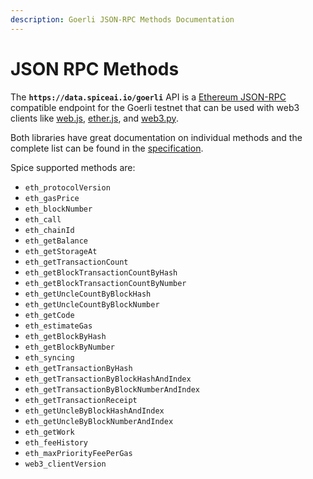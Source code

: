 ```yaml
---
description: Goerli JSON-RPC Methods Documentation
---
```


# JSON RPC Methods

The **`https://data.spiceai.io/goerli`** API is a [Ethereum JSON-RPC](https://eth.wiki/json-rpc/api) compatible endpoint for the Goerli testnet that can be used with web3 clients like [web.js](https://web3js.readthedocs.io), [ether.js](https://docs.ethers.io), and [web3.py](https://web3py.readthedocs.io).

Both libraries have great documentation on individual methods and the complete list can be found in the [specification](https://playground.open-rpc.org/?schemaUrl=https://raw.githubusercontent.com/ethereum/eth1.0-apis/assembled-spec/openrpc.json\&uiSchema%5BappBar%5D%5Bui:splitView%5D=false\&uiSchema%5BappBar%5D%5Bui:input%5D=false\&uiSchema%5BappBar%5D%5Bui:examplesDropdown%5D=false).

Spice supported methods are:

* `eth_protocolVersion`
* `eth_gasPrice`
* `eth_blockNumber`
* `eth_call`
* `eth_chainId`
* `eth_getBalance`
* `eth_getStorageAt`
* `eth_getTransactionCount`
* `eth_getBlockTransactionCountByHash`
* `eth_getBlockTransactionCountByNumber`
* `eth_getUncleCountByBlockHash`
* `eth_getUncleCountByBlockNumber`
* `eth_getCode`
* `eth_estimateGas`
* `eth_getBlockByHash`
* `eth_getBlockByNumber`
* `eth_syncing`
* `eth_getTransactionByHash`
* `eth_getTransactionByBlockHashAndIndex`
* `eth_getTransactionByBlockNumberAndIndex`
* `eth_getTransactionReceipt`
* `eth_getUncleByBlockHashAndIndex`
* `eth_getUncleByBlockNumberAndIndex`
* `eth_getWork`
* `eth_feeHistory`
* `eth_maxPriorityFeePerGas`
* `web3_clientVersion`
